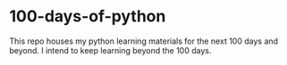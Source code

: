 # 100-days-of-python
This repo houses my python learning materials for the next 100 days and beyond. I intend to keep learning beyond the 100 days. 
